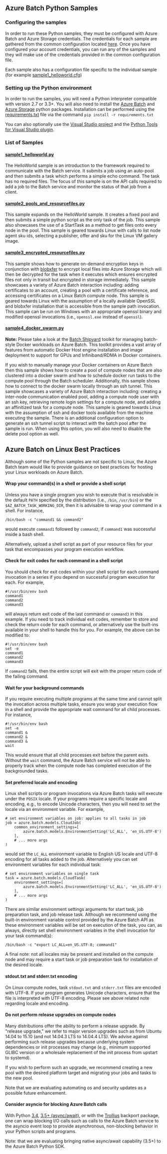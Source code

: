 ## Azure Batch Python Samples

### Configuring the samples
In order to run these Python samples, they must be configured with Azure Batch
and Azure Storage credentials. The credentials for each sample are gathered
from the common configuration located [here](./configuration.cfg). Once you
have configured your account credentials, you can run any of the samples and
they will make use of the credentials provided in the common configuration
file.

Each sample also has a configuration file specific to the individual sample
(for example [sample1\_helloworld.cfg](./sample1_helloworld.cfg))

### Setting up the Python environment
In order to run the samples, you will need a Python interpreter compatible
with version 2.7 or 3.3+. You will also need to install the
[Azure Batch](https://pypi.python.org/pypi/azure-batch) and
[Azure Storage](https://pypi.python.org/pypi/azure-storage) python packages.
Installation can be performed using the [requirements.txt](./requirements.txt)
file via the command `pip install -r requirements.txt`

You can also optionally use the
[Visual Studio project](./BatchSamples.pyproj) and the
[Python Tools for Visual Studio plugin](https://github.com/Microsoft/PTVS/wiki/PTVS-Installation).

### List of Samples

#### [sample1\_helloworld.py](./sample1_helloworld.py)
The HelloWorld sample is an introduction to the framework required to
communicate with the Batch service. It submits a job using an auto-pool and
then submits a task which performs a simple echo command.  The task has no
required files.  The focus of this sample is on the API calls required to add
a job to the Batch service and monitor the status of that job from a client.

#### [sample2\_pools\_and\_resourcefiles.py](./sample2_pools_and_resourcefiles.py)
This sample expands on the HelloWorld sample. It creates a fixed pool and then
submits a simple python script as the only task of the job. This sample also
showcases the use of a StartTask as a method to get files onto every node in
the pool. This sample is geared towards Linux with calls to list node agent
sku ids, selecting a publisher, offer and sku for the Linux VM gallery image.

#### [sample3\_encrypted\_resourcefiles.py](./sample3_encrypted_resourcefiles.py)
This sample shows how to generate on-demand encryption keys in conjunction with
[blobxfer](https://github.com/Azure/blobxfer) to encrypt local files into Azure
Storage which will then be decrypted for the task when it executes which
ensures encrypted files not only in transit but encrypted in storage
immediately. This sample showcases a variety of Azure Batch interaction
including: adding certificates to an account, creating a pool with a
certificate reference, and accessing certificates on a Linux Batch compute
node. This sample is geared towards Linux with the assumption of a locally
available OpenSSL and blobxfer installation that is accessible from the sample
path invocation. This sample can be run on Windows with an appropriate openssl
binary and modified openssl invocations (i.e., `openssl.exe` instead of
`openssl`).

#### [sample4\_docker\_swarm.py](./sample4\_docker\_swarm.py)
**Note:** Please take a look at the
[Batch Shipyard](https://github.com/Azure/batch-shipyard) toolkit for
managing batch-style Docker workloads on Azure Batch. This toolkit provides
a vast array of features from automatic Docker Host engine installation
and image deployment to support for GPUs and Infiniband/RDMA in Docker
containers.

If you wish to manually manage your Docker containers on Azure Batch then
this sample shows how to create a pool of compute nodes that are also
clustered into a docker swarm and how to schedule docker run tasks to the
compute pool through the Batch scheduler. Additionally, this sample shows how
to connect to the docker swarm locally through an ssh tunnel. This sample
showcases a variety of Azure Batch interaction including: creating a inter-node
communication enabled pool, adding a compute node user with an ssh key,
retrieving remote login settings for a compute node, and adding an affinitized
task for a compute node. This sample is geared towards Linux with the
assumption of ssh and docker tools available from the machine executing the
sample. There is an additional configuration option to generate an ssh
tunnel script to interact with the batch pool after the sample is run. When
using this option, you will also need to disable the delete pool option as
well.

## Azure Batch on Linux Best Practices

Although some of the Python samples are not specific to Linux, the Azure Batch
team would like to provide guidance on best practices for hosting your Linux
workloads on Azure Batch.

#### Wrap your command(s) in a shell or provide a shell script

Unless you have a single program you wish to execute that is resolvable in the
default `PATH` specified by the distribution (i.e., `/bin`, `/usr/bin`) or
the `$AZ_BATCH_TASK_WORKING_DIR`, then it is advisable to wrap your command
in a shell. For instance,

    /bin/bash -c "command1 && command2"

would execute `command1` followed by `command2`, if `command1` was successful
inside a bash shell.

Alternatively, upload a shell script as part of your resource files for
your task that encompasses your program execution workflow.

#### Check for exit codes for each command in a shell script

You should check for exit codes within your shell script for each command
invocation in a series if you depend on successful program execution for
each. For example,

    #!/usr/bin/env bash
    command1
    command2
    command3

will always return exit code of the last command or `command3` in this
example. If you need to track individual exit codes, remember to store and
check the return code for each command, or alternatively use the built-ins
available in your shell to handle this for you. For example, the above can be
modified to:

    #!/usr/bin/env bash
    set -e
    command1
    command2
    command3

If `command2` fails, then the entire script will exit with the proper
return code of the failing command.

#### Wait for your background commands

If you require executing multiple programs at the same time and cannot split
the invocation across multiple tasks, ensure you wrap your execution flow in
a shell and provide the appropriate wait command for all child processes. For
instance,

    #!/usr/bin/env bash
    set -e
    command1 &
    command2 &
    command3 &
    wait

This would ensure that all child processes exit before the parent exits.
Without the `wait` command, the Azure Batch service will not be able to
properly track when the compute node has completed execution of the
backgrounded tasks.

#### Set preferred locale and encoding

Linux shell scripts or program invocations via Azure Batch tasks will execute
under the `POSIX` locale. If your programs require a specific locale and
encoding, e.g., to encode Unicode characters, then you will need to set the
locale via an environment variable. For example,

    # set environment variables on job: applies to all tasks in job
    job = azure.batch.models.CloudJob(
        common_environment_settings=[
            azure.batch.models.EnvironmentSetting('LC_ALL', 'en_US.UTF-8')
        ],
        # ... more args
    )

would set the `LC_ALL` environment variable to English US locale and UTF-8
encoding for all tasks added to the job. Alternatively you can set environment
variables for each individual task:

    # set environment variables on single task
    task = azure.batch.models.CloudTask(
        environment_settings=[
            azure.batch.models.EnvironmentSetting('LC_ALL', 'en_US.UTF-8')
        ],
        # ... more args
    )

There are similar environment settings arguments for start task, job
preparation task, and job release task. Although we recommend using the
built-in environment variable control provided by the Azure Batch API as
these environment variables will be set on execution of the task, you
can, as always, directly set shell environment variables in the shell
invocation for your task command(s):

    /bin/bash -c "export LC_ALL=en_US.UTF-8; command1"

A final note: not all locales may be present and installed on the compute node
and may require a start task or job preparation task for installation of the
desired locale.

#### stdout.txt and stderr.txt encoding

On Linux compute nodes, task `stdout.txt` and `stderr.txt` files are encoded
with UTF-8. If your program generates Unicode characters, ensure that the file
is interpreted with UTF-8 encoding. Please see above related note regarding
locale and encoding.

#### Do not perform release upgrades on compute nodes

Many distributions offer the ability to perform a release upgrade. By
"release upgrade," we refer to major version upgrades such as from Ubuntu
14.04 to 15.10 (and not 14.04.3 LTS to 14.04.4 LTS). We advise against
performing such release upgrades because underlying system dependencies
or init processes may change (e.g., minimum supported GLIBC version or a
wholesale replacement of the init process from upstart to systemd).

If you wish to perform such an upgrade, we recommend creating a new pool
with the desired platform target and migrating your jobs and tasks to the
new pool.

Note that we are evaluating automating os and security updates as a possible
future enhancement.

#### Consider asyncio for blocking Azure Batch calls

With Python [3.4](https://docs.python.org/3.4/library/asyncio.html),
[3.5+ (async/await)](https://docs.python.org/3.5/library/asyncio.html), or
with the [Trollius](https://pypi.python.org/pypi/trollius) backport package,
one can wrap blocking I/O calls such as calls to the Azure Batch service to
the asyncio event loop to provide asynchronous, non-blocking behavior in your
Python scripts and programs.

Note: that we are evaluating bringing native async/await capability (3.5+) to
the Azure Batch Python SDK.
